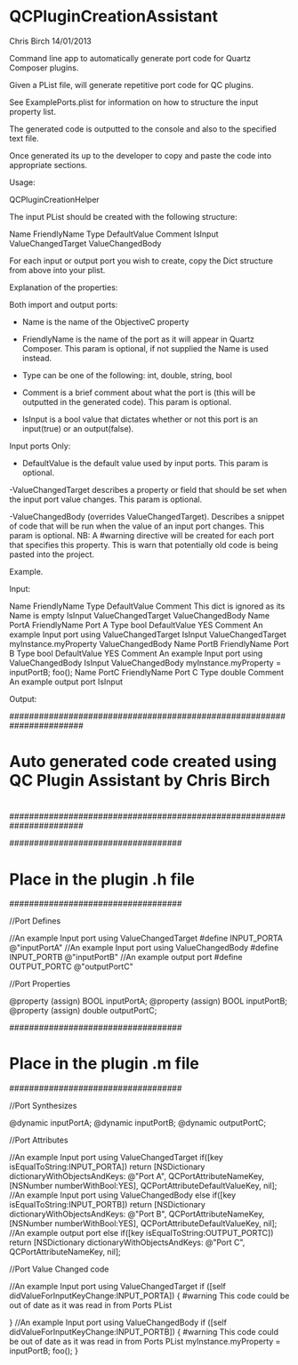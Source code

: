 QCPluginCreationAssistant
=========================

Chris Birch
14/01/2013

Command line app to automatically generate port code for Quartz Composer plugins.

Given a PList file, will generate repetitive port code for QC plugins.

See ExamplePorts.plist for information on how to structure the input property list.


The generated code is outputted to the console and also to the specified text file.

Once generated its up to the developer to copy and paste the code into appropriate sections.

Usage:

QCPluginCreationHelper <InputPList> <OutputTextFile>

The input PList should be created with the following structure:

<array>
	<dict>
		<key>Name</key>
		<string></string>
		<key>FriendlyName</key>
		<string></string>
		<key>Type</key>
		<string></string>
		<key>DefaultValue</key>
		<string></string>
		<key>Comment</key>
		<string></string>
		<key>IsInput</key>
		<true/>
		<key>ValueChangedTarget</key>
		<string></string>
		<key>ValueChangedBody</key>
		<string></string>
	</dict>
	<dict />
	<dict />
	<dict />
</array>


For each input or output port you wish to create, copy the Dict structure from above into your plist.

Explanation of the properties:

Both import and output ports:

- Name is the name of the ObjectiveC property

- FriendlyName is the name of the port as it will appear in Quartz Composer. This param is optional, if not supplied the Name is used instead.

- Type can be one of the following: int, double, string, bool

- Comment is a brief comment about what the port is (this will be outputted in the generated code). This param is optional.

- IsInput is a bool value that dictates whether or not this port is an input(true) or an output(false).


Input ports Only:

- DefaultValue is the default value used by input ports. This param is optional.

-ValueChangedTarget describes a property or field that should be set when the input port value changes. This param is optional.

-ValueChangedBody (overrides ValueChangedTarget). Describes a snippet of code that will be run when the value of an input port changes. This param is optional. NB: A #warning  directive will be created for each port that specifies this property. This is warn that potentially old code is being pasted into the project.



Example.

Input: 


<?xml version="1.0" encoding="UTF-8"?>
<!DOCTYPE plist PUBLIC "-//Apple//DTD PLIST 1.0//EN" "http://www.apple.com/DTDs/PropertyList-1.0.dtd">
<plist version="1.0">
<array>
	<dict>
		<key>Name</key>
		<string></string>
		<key>FriendlyName</key>
		<string></string>
		<key>Type</key>
		<string></string>
		<key>DefaultValue</key>
		<string></string>
		<key>Comment</key>
		<string>This dict is ignored as its Name is empty</string>
		<key>IsInput</key>
		<true/>
		<key>ValueChangedTarget</key>
		<string></string>
		<key>ValueChangedBody</key>
		<string></string>
	</dict>
	<dict>
		<key>Name</key>
		<string>PortA</string>
		<key>FriendlyName</key>
		<string>Port A</string>
		<key>Type</key>
		<string>bool</string>
		<key>DefaultValue</key>
		<string>YES</string>
		<key>Comment</key>
		<string>An example Input port using ValueChangedTarget</string>
		<key>IsInput</key>
		<true/>
		<key>ValueChangedTarget</key>
		<string>myInstance.myProperty</string>
		<key>ValueChangedBody</key>
		<string></string>
	</dict>
	<dict>
		<key>Name</key>
		<string>PortB</string>
		<key>FriendlyName</key>
		<string>Port B</string>
		<key>Type</key>
		<string>bool</string>
		<key>DefaultValue</key>
		<string>YES</string>
		<key>Comment</key>
		<string>An example Input port using ValueChangedBody</string>
		<key>IsInput</key>
		<true/>
		<key>ValueChangedBody</key>
		<string>myInstance.myProperty = inputPortB; foo();</string>
	</dict>
	<dict>
		<key>Name</key>
		<string>PortC</string>
		<key>FriendlyName</key>
		<string>Port C</string>
		<key>Type</key>
		<string>double</string>
		<key>Comment</key>
		<string>An example output port</string>
		<key>IsInput</key>
		<false/>
	</dict>
</array>
</plist>



Output:


#######################################################################
#
# Auto generated code created using QC Plugin Assistant by Chris Birch
#
#######################################################################




###################################
# Place in the plugin .h file
###################################


//Port Defines

//An example Input port using ValueChangedTarget
#define INPUT_PORTA @"inputPortA"
//An example Input port using ValueChangedBody
#define INPUT_PORTB @"inputPortB"
//An example output port
#define OUTPUT_PORTC @"outputPortC"


//Port Properties

@property (assign) BOOL inputPortA;
@property (assign) BOOL inputPortB;
@property (assign) double outputPortC;



###################################
# Place in the plugin .m file
###################################


//Port Synthesizes

@dynamic inputPortA;
@dynamic inputPortB;
@dynamic outputPortC;

//Port Attributes

//An example Input port using ValueChangedTarget
if([key isEqualToString:INPUT_PORTA])
    return [NSDictionary dictionaryWithObjectsAndKeys:
            @"Port A", QCPortAttributeNameKey,
            [NSNumber numberWithBool:YES], QCPortAttributeDefaultValueKey,
            nil];
//An example Input port using ValueChangedBody
else if([key isEqualToString:INPUT_PORTB])
    return [NSDictionary dictionaryWithObjectsAndKeys:
            @"Port B", QCPortAttributeNameKey,
            [NSNumber numberWithBool:YES], QCPortAttributeDefaultValueKey,
            nil];
//An example output port
else if([key isEqualToString:OUTPUT_PORTC])
    return [NSDictionary dictionaryWithObjectsAndKeys:
            @"Port C", QCPortAttributeNameKey,
            nil];

//Port Value Changed code

//An example Input port using ValueChangedTarget
if ([self didValueForInputKeyChange:INPUT_PORTA])
{
#warning This code could be out of date as it was read in from Ports PList

}
//An example Input port using ValueChangedBody
if ([self didValueForInputKeyChange:INPUT_PORTB])
{
#warning This code could be out of date as it was read in from Ports PList
myInstance.myProperty = inputPortB; foo();
}



